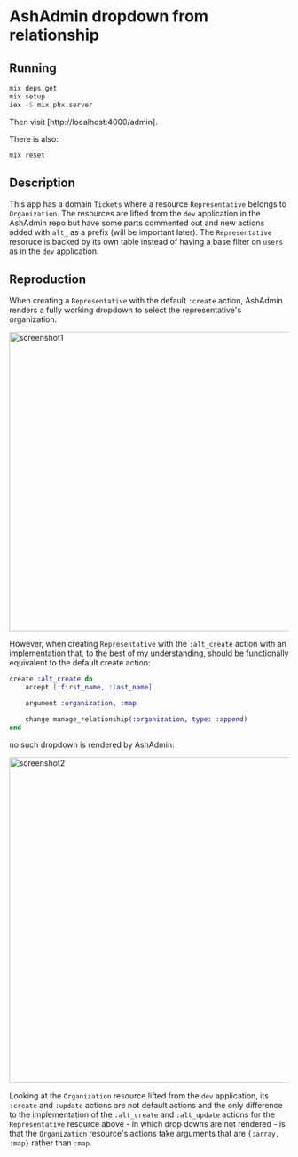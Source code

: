 # AshAdmin dropdown from relationship

## Running

```sh
mix deps.get
mix setup
iex -S mix phx.server
```

Then visit [http://localhost:4000/admin].

There is also:

```sh
mix reset
```

## Description

This app has a domain `Tickets` where a resource `Representative` belongs to `Organization`. The resources are lifted from the `dev` application in the AshAdmin repo but have some parts commented out and new actions added with `alt_` as a prefix (will be important later). The `Representative` resoruce is backed by its own table instead of having a base filter on `users` as in the `dev` application.

## Reproduction

When creating a `Representative` with the default `:create` action, AshAdmin renders a fully working dropdown to select the representative's organization.

<img width="889" height="540" alt="screenshot1" src="https://github.com/user-attachments/assets/ea8e055b-dc60-44ad-8f4e-c99be0a8c211" />

However, when creating `Representative` with the `:alt_create` action with an implementation that, to the best of my understanding, should be functionally equivalent to the default create action:

```elixir
create :alt_create do
    accept [:first_name, :last_name]

    argument :organization, :map

    change manage_relationship(:organization, type: :append)
end
```

no such dropdown is rendered by AshAdmin:

<img width="898" height="588" alt="screenshot2" src="https://github.com/user-attachments/assets/aae68487-d157-492e-bc05-84113fc33703" />

Looking at the `Organization` resource lifted from the `dev` application, its `:create` and `:update` actions are not default actions and the only difference to the implementation of the `:alt_create` and `:alt_update` actions for the `Representative` resource above - in which drop downs are not rendered - is that the `Organization` resource's actions take arguments that are `{:array, :map}` rather than `:map`.
